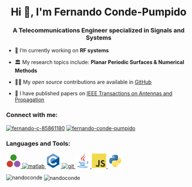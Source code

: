 <h1 align="center">Hi 👋, I'm Fernando Conde-Pumpido</h1>
<h3 align="center">A Telecommunications Engineer specialized in Signals and Systems</h3>

- 🔭 I’m currently working on **RF systems**

- 🏛 My research topics include: **Planar Periodic Surfaces & Numerical Methods**

- 👨‍💻 My *open source* contributions are available in [GitHub](github.com/nandoconde)

- 📝 I have published papers on [IEEE Transactions on Antennas and Propagation](https://ieeexplore.ieee.org/xpl/aboutJournal.jsp?punumber=8)

<h3 align="left">Connect with me:</h3>
<p align="left">
<a href="https://linkedin.com/in/fernando-c-85861180" target="blank"><img align="center" src="https://raw.githubusercontent.com/rahuldkjain/github-profile-readme-generator/master/src/images/icons/Social/linked-in-alt.svg" alt="fernando-c-85861180" height="30" width="40" /></a>
<a href="https://stackoverflow.com/users/fernando-conde-pumpido" target="blank"><img align="center" src="https://raw.githubusercontent.com/rahuldkjain/github-profile-readme-generator/master/src/images/icons/Social/stack-overflow.svg" alt="fernando-conde-pumpido" height="30" width="40" /></a>
</p>

<h3 align="left">Languages and Tools:</h3>
<p align="left"> <a href="https://julialang.org/" target="_blank" rel="noreferrer"> <img src="https://github.com/JuliaLang/julia-logo-graphics/blob/master/images/julia-dots.svg" alt="julia" width="40" height="40"/> </a> <a href="https://www.mathworks.com/" target="_blank" rel="noreferrer"> <img src="https://upload.wikimedia.org/wikipedia/commons/2/21/Matlab_Logo.png" alt="matlab" width="40" height="40"/> </a> <a href="https://www.cprogramming.com/" target="_blank" rel="noreferrer"> <img src="https://raw.githubusercontent.com/devicons/devicon/master/icons/c/c-original.svg" alt="c" width="40" height="40"/> </a> <a href="https://git-scm.com/" target="_blank" rel="noreferrer"> <img src="https://www.vectorlogo.zone/logos/git-scm/git-scm-icon.svg" alt="git" width="40" height="40"/> </a> <a href="https://www.java.com" target="_blank" rel="noreferrer"> <img src="https://raw.githubusercontent.com/devicons/devicon/master/icons/java/java-original.svg" alt="java" width="40" height="40"/> </a> <a href="https://developer.mozilla.org/en-US/docs/Web/JavaScript" target="_blank" rel="noreferrer"> <img src="https://raw.githubusercontent.com/devicons/devicon/master/icons/javascript/javascript-original.svg" alt="javascript" width="40" height="40"/> </a> <a href="https://www.python.org" target="_blank" rel="noreferrer"> <img src="https://raw.githubusercontent.com/devicons/devicon/master/icons/python/python-original.svg" alt="python" width="40" height="40"/> </a> </p>

<p><img align="left" src="https://github-readme-stats.vercel.app/api/top-langs?username=nandoconde&show_icons=true&locale=en&layout=compact" alt="nandoconde" /></p>

<p>&nbsp;<img align="center" src="https://github-readme-stats.vercel.app/api?username=nandoconde&show_icons=true&locale=en" alt="nandoconde" /></p>
